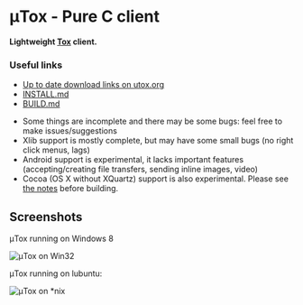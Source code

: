 # μTox - Pure C client
**Lightweight [Tox](https://github.com/irungentoo/ProjectTox-Core) client.**

### Useful links
- [Up to date download links on utox.org](http://utox.org)
- [INSTALL.md](https://github.com/notsecure/uTox/blob/master/docs/INSTALL.md)
- [BUILD.md](https://github.com/notsecure/uTox/blob/master/docs/BUILD.md)

* Some things are incomplete and there may be some bugs: feel free to make issues/suggestions
* Xlib support is mostly complete, but may have some small bugs (no right click menus, lags)
* Android support is experimental, it lacks important features (accepting/creating file transfers, sending inline images, video)
* Cocoa (OS X without XQuartz) support is also experimental. Please see [the notes](docs/COCOA.md) before building.

## Screenshots

μTox running on Windows 8

![μTox on Win32](https://raw.github.com/notsecure/uTox/master/images/uTox-win32.png "μTox running on Windows 8")

μTox running on lubuntu:

![μTox on *nix](https://raw.github.com/notsecure/uTox/master/images/uTox-xlib.png "μTox running on lubuntu")
